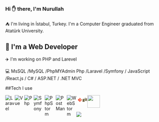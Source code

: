 ### Hi :hand: there, I'm Nurullah 
:tent: I'm living in İstabul, Turkey. I'm a Computer Engineer graduated from Atatürk University. 

## :rocket: I'm a Web Developer 

:airplane: I'm working on PHP and Larevel

<!-- :arrow_right:<a href="https://www.linkedin.com/in/nurullah-demirel-786a341bb/" align="left"> 
<img  width="22" src="https://unpkg.com/simple-icons@v7/icons/linkedin.svg" />
</a> -->


:computer: MsSQL /MySQL /PhpMYAdmin  Php /Laravel /Symfony / JavaScript /React.js / C# /  ASP.NET / .NET MVC 

##Tech I use


<img src="https://github.com/siberfx/siberfx/raw/main/icons/mysql.png"  width=40 height=40/>
<img align="left" alt="Laravel" style="width: 30px; max-width: 100%;" src="https://github.com/siberfx/siberfx/raw/main/icons/laravel.png">
<img align="left" alt="Vue" style="width: 30px; max-width: 100%;" src="https://github.com/siberfx/siberfx/raw/main/icons/apache.png">
<img align="left" alt="Php" style="width: 30px; max-width: 100%;" src="https://github.com/siberfx/siberfx/raw/main/icons/php.jpg">
<img align="left" alt="Symfony" style="width: 30px; max-width: 100%;" src="https://github.com/siberfx/siberfx/raw/main/icons/symfony.png">

<img align="left" alt="PhpStorm" style="width: 30px; max-width: 100%; margin-left:5px" src="https://github.com/siberfx/siberfx/raw/main/icons/phpstorm.png" >
<img align="left" alt="PostMan" style="width: 30px; max-width: 100%;margin-left:5px" src="https://github.com/siberfx/siberfx/raw/main/icons/postman.png">
<img align="left" alt="WebStorm" style="width: 30px; max-width: 100%;margin-left:5px" src="https://github.com/siberfx/siberfx/raw/main/icons/webstorm.png">
<img align="left" src="https://raw.githubusercontent.com/github/explore/80688e429a7d4ef2fca1e82350fe8e3517d3494d/topics/git/git.png" width="30" height="30" style="margin-left:5px">




<summary>
<img src="https://github-readme-stats.vercel.app/api?username=NurullahDemirel&hide=contribs,prs" style="margin-top: 10px" />

